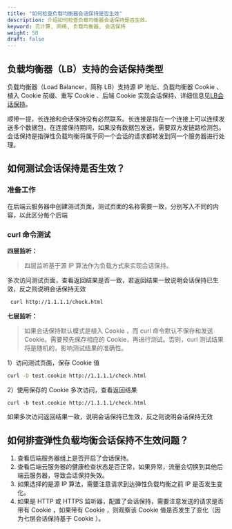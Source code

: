 ```yaml
---
title: "如何检查负载均衡器会话保持是否生效"
description: 介绍如何检查负载均衡器会话保持是否生效。
keyword: 云计算, 网络, 负载均衡器, 会话保持
weight: 50
draft: false
---
```


## 负载均衡器（LB）支持的会话保持类型

负载均衡器（Load Balancer，简称 LB）支持源 IP 地址、负载均衡器 Cookie 、植入 Cookie 前缀、重写 Cookie 、后端 Cookie 实现会话保持，详细信息见[LB会话保持](/network/loadbalancer/faq/lb_session_hold/)。

顺带一提，长连接和会话保持没有必然联系。长连接是指在一个连接上可以连续发送多个数据包，在连接保持期间，如果没有数据包发送，需要双方发链路检测包。会话保持是指弹性负载均衡将属于同一个会话的请求都转发到同一个服务器进行处理。

## 如何测试会话保持是否生效？

### 准备工作

在后端云服务器中创建测试页面，测试页面的名称需要一致，分别写入不同的内容，以此区分每个后端

### curl 命令测试

**四层监听：**

> 四层监听基于源 IP 算法作为负载方式来实现会话保持。

多次访问测试页面，查看返回结果是否一致，若返回结果一致说明会话保持已生效，反之则说明会话保持无效

```bash
 curl http://1.1.1.1/check.html
```

**七层监听：**

> 如果会话保持默认模式是植入 Cookie ，而 curl 命令默认不保存和发送 Cookie。需要预先保存相应的 Cookie，再进行测试。否则，curl 测试结果将是随机的，影响测试结果的准确性。

1）访问测试页面，保存 Cookie 值

```bash
curl -D test.cookie http://1.1.1.1/check.html
```

2）使用保存的 Cookie 多次访问，查看返回结果

```
curl -b test.cookie http://1.1.1.1/check.html
```

如果多次访问返回结果一致，说明会话保持已生效，反之则说明会话保持无效

## 如何排查弹性负载均衡会话保持不生效问题？

1. 查看后端服务器组上是否开启了会话保持。
2. 查看后端云服务器的健康检查状态是否正常，如果异常，流量会切换到其他后端云服务器，导致会话保持失效。
3. 如果选择的是源 IP 算法，需要注意请求到达弹性负载均衡之前 IP 是否发生变化。
4. 如果是 HTTP 或 HTTPS 监听器，配置了会话保持，需要注意发送的请求是否带有 Cookie ，如果带有 Cookie ，则观察该 Cookie 值是否发生了变化（因为七层会话保持基于 Cookie ）。